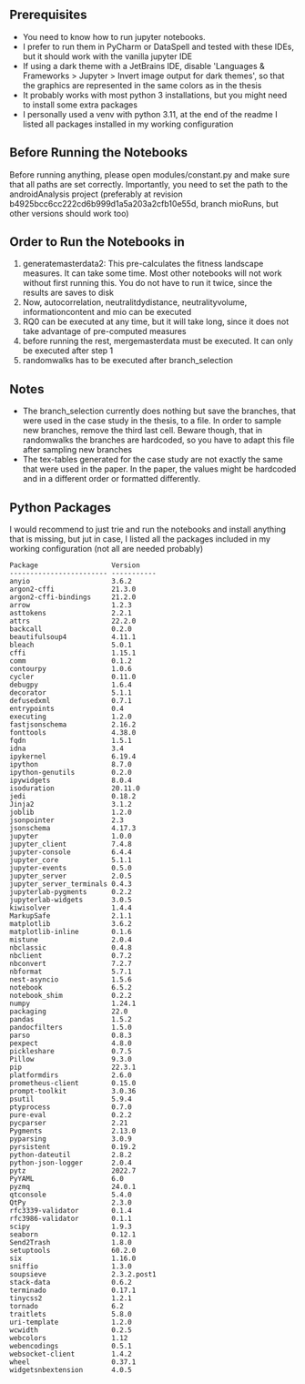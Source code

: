 ## Prerequisites
* You need to know how to run jupyter notebooks.
* I prefer to run them in PyCharm or DataSpell and tested with these IDEs, but it should work with the vanilla jupyter
IDE
* If using a dark theme with a JetBrains IDE, disable 'Languages & Frameworks > Jupyter >
Invert image output for dark themes', so that the graphics are represented in the same colors as in the thesis
* It probably works with most python 3 installations, but you might need to install some extra packages
* I personally used a venv with python 3.11, at the end of the readme I listed all packages installed in my working
configuration

## Before Running the Notebooks
Before running anything, please open modules/constant.py and make sure that all paths are set correctly.
Importantly, you need to set the path to the androidAnalysis project
(preferably at revision b4925bcc6cc222cd6b999d1a5a203a2cfb10e55d, branch mioRuns, but other versions should work too)

## Order to Run the Notebooks in
1. generatemasterdata2: This pre-calculates the fitness landscape measures.
It can take some time.
Most other notebooks will not work without first running this.
You do not have to run it twice, since the results are saves to disk
2. Now, autocorrelation, neutralitdydistance, neutralityvolume, informationcontent 
and mio can be executed
3. RQ0 can be executed at any time, but it will take long, since it does not take advantage of pre-computed measures
4. before running the rest, mergemasterdata must be executed.
It can only be executed after step 1
5. randomwalks has to be executed after branch_selection

## Notes
* The branch_selection currently does nothing but save the branches, that were used in the case study in the thesis,
to a file.
In order to sample new branches, remove the third last cell.
Beware though, that in randomwalks the branches are hardcoded, so you have to adapt this file after sampling new
branches
* The tex-tables generated for the case study are not exactly the same that were used in the paper.
In the paper, the values might be hardcoded and in a different order or formatted differently.

## Python Packages
I would recommend to just trie and run the notebooks and install anything that is missing, but jut in case, I listed 
all the packages included in my working configuration (not all are needed probably)

    Package                  Version
    ------------------------ -----------
    anyio                    3.6.2
    argon2-cffi              21.3.0
    argon2-cffi-bindings     21.2.0
    arrow                    1.2.3
    asttokens                2.2.1
    attrs                    22.2.0
    backcall                 0.2.0
    beautifulsoup4           4.11.1
    bleach                   5.0.1
    cffi                     1.15.1
    comm                     0.1.2
    contourpy                1.0.6
    cycler                   0.11.0
    debugpy                  1.6.4
    decorator                5.1.1
    defusedxml               0.7.1
    entrypoints              0.4
    executing                1.2.0
    fastjsonschema           2.16.2
    fonttools                4.38.0
    fqdn                     1.5.1
    idna                     3.4
    ipykernel                6.19.4
    ipython                  8.7.0
    ipython-genutils         0.2.0
    ipywidgets               8.0.4
    isoduration              20.11.0
    jedi                     0.18.2
    Jinja2                   3.1.2
    joblib                   1.2.0
    jsonpointer              2.3
    jsonschema               4.17.3
    jupyter                  1.0.0
    jupyter_client           7.4.8
    jupyter-console          6.4.4
    jupyter_core             5.1.1
    jupyter-events           0.5.0
    jupyter_server           2.0.5
    jupyter_server_terminals 0.4.3
    jupyterlab-pygments      0.2.2
    jupyterlab-widgets       3.0.5
    kiwisolver               1.4.4
    MarkupSafe               2.1.1
    matplotlib               3.6.2
    matplotlib-inline        0.1.6
    mistune                  2.0.4
    nbclassic                0.4.8
    nbclient                 0.7.2
    nbconvert                7.2.7
    nbformat                 5.7.1
    nest-asyncio             1.5.6
    notebook                 6.5.2
    notebook_shim            0.2.2
    numpy                    1.24.1
    packaging                22.0
    pandas                   1.5.2
    pandocfilters            1.5.0
    parso                    0.8.3
    pexpect                  4.8.0
    pickleshare              0.7.5
    Pillow                   9.3.0
    pip                      22.3.1
    platformdirs             2.6.0
    prometheus-client        0.15.0
    prompt-toolkit           3.0.36
    psutil                   5.9.4
    ptyprocess               0.7.0
    pure-eval                0.2.2
    pycparser                2.21
    Pygments                 2.13.0
    pyparsing                3.0.9
    pyrsistent               0.19.2
    python-dateutil          2.8.2
    python-json-logger       2.0.4
    pytz                     2022.7
    PyYAML                   6.0
    pyzmq                    24.0.1
    qtconsole                5.4.0
    QtPy                     2.3.0
    rfc3339-validator        0.1.4
    rfc3986-validator        0.1.1
    scipy                    1.9.3
    seaborn                  0.12.1
    Send2Trash               1.8.0
    setuptools               60.2.0
    six                      1.16.0
    sniffio                  1.3.0
    soupsieve                2.3.2.post1
    stack-data               0.6.2
    terminado                0.17.1
    tinycss2                 1.2.1
    tornado                  6.2
    traitlets                5.8.0
    uri-template             1.2.0
    wcwidth                  0.2.5
    webcolors                1.12
    webencodings             0.5.1
    websocket-client         1.4.2
    wheel                    0.37.1
    widgetsnbextension       4.0.5
